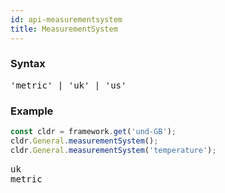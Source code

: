 ```yaml
---
id: api-measurementsystem
title: MeasurementSystem
---
```


### Syntax

<pre class="syntax">
'metric' | 'uk' | 'us'
</pre>

### Example

```typescript
const cldr = framework.get('und-GB');
cldr.General.measurementSystem();
cldr.General.measurementSystem('temperature');
```

<pre class="output">
uk
metric
</pre>
